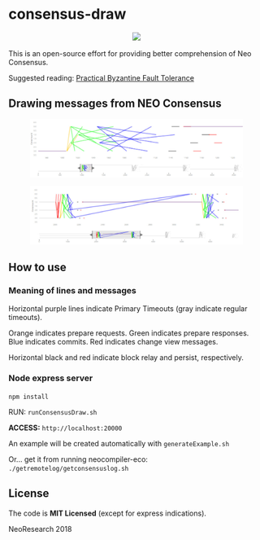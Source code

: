 # consensus-draw

<p align="center">
    <img
      src="http://res.cloudinary.com/dnh3we6el/image/upload/v1519941321/NeoResearch-Logo.png"
      width="125px;">
</p>

This is an open-source effort for providing better comprehension of Neo Consensus.

Suggested reading:
[Practical
Byzantine
Fault
Tolerance](http://pmg.csail.mit.edu/papers/osdi99.pdf)


## Drawing messages from NEO Consensus

<p align="center">
    <img
      src="./example-commit.jpeg"
      width="420px;">
</p>

<p align="center">
    <img
      src="./example-changeview.jpeg"
      width="420px;">
</p>

## How to use

### Meaning of lines and messages

Horizontal purple lines indicate Primary Timeouts (gray indicate regular timeouts).

Orange indicates prepare requests.
Green indicates prepare responses.
Blue indicates commits.
Red indicates change view messages.

Horizontal black and red indicate block relay and persist, respectively.


### Node express server

`npm install`

RUN: `runConsensusDraw.sh`

**ACCESS:** `http://localhost:20000`

An example will be created automatically with `generateExample.sh`

Or... get it from running neocompiler-eco: `./getremotelog/getconsensuslog.sh`


## License

The code is **MIT Licensed** (except for express indications).

NeoResearch 2018
